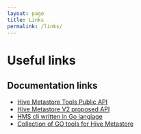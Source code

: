 ```yaml
---
layout: page
title: Links
permalink: /links/
---
```


# Useful links

## Documentation links

* [Hive Metastore Tools Public API](hclient/index.html)
* [Hive Metastore V2 proposed API](hmsv2api)
* [HMS cli written in Go langiage](https://github.com/akolb1/gometastore/blob/master/hmstool/doc/hmstool.md)
* [Collection of GO tools for Hive Metastore](https://github.com/akolb1/gometastore)

